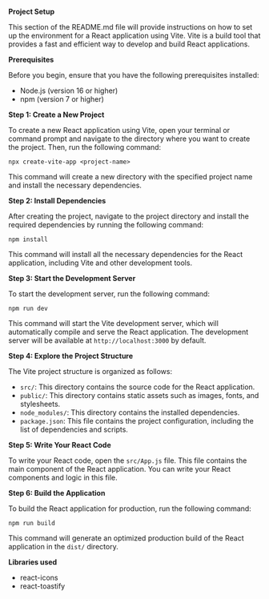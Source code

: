  **Project Setup**

This section of the README.md file will provide instructions on how to set up the environment for a React application using Vite. Vite is a build tool that provides a fast and efficient way to develop and build React applications.

**Prerequisites**

Before you begin, ensure that you have the following prerequisites installed:

- Node.js (version 16 or higher)
- npm (version 7 or higher)

**Step 1: Create a New Project**

To create a new React application using Vite, open your terminal or command prompt and navigate to the directory where you want to create the project. Then, run the following command:

```
npx create-vite-app <project-name>
```

This command will create a new directory with the specified project name and install the necessary dependencies.

**Step 2: Install Dependencies**

After creating the project, navigate to the project directory and install the required dependencies by running the following command:

```
npm install
```

This command will install all the necessary dependencies for the React application, including Vite and other development tools.

**Step 3: Start the Development Server**

To start the development server, run the following command:

```
npm run dev
```

This command will start the Vite development server, which will automatically compile and serve the React application. The development server will be available at `http://localhost:3000` by default.

**Step 4: Explore the Project Structure**

The Vite project structure is organized as follows:

- `src/`: This directory contains the source code for the React application.
- `public/`: This directory contains static assets such as images, fonts, and stylesheets.
- `node_modules/`: This directory contains the installed dependencies.
- `package.json`: This file contains the project configuration, including the list of dependencies and scripts.

**Step 5: Write Your React Code**

To write your React code, open the `src/App.js` file. This file contains the main component of the React application. You can write your React components and logic in this file.

**Step 6: Build the Application**

To build the React application for production, run the following command:

```
npm run build
```

This command will generate an optimized production build of the React application in the `dist/` directory.

**Libraries used**
- react-icons
- react-toastify
